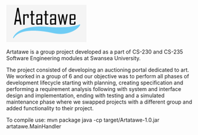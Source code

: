 ![Description](./demo/logo.png)

Artatawe is a group project developed as a part of CS-230 and CS-235 Software Engineering modules at Swansea University.

The project consisted of developing an auctioning portal dedicated to art. We worked in a group of 6 and our objective was to perform all phases of development lifecycle starting with planning, creating specification and performing a requirement analysis following with system and interface design and implementation, ending with testing and a simulated maintenance phase where we swapped projects with a different group and added functionality to their project.

To compile use:
mvn package
java -cp target/Artatawe-1.0.jar artatawe.MainHandler
